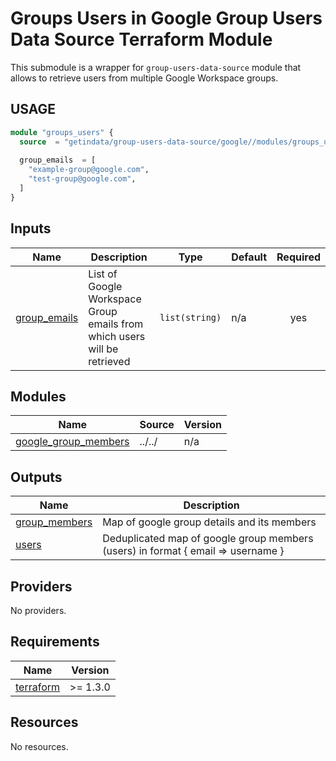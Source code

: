# Groups Users in Google Group Users Data Source Terraform Module

This submodule is a wrapper for `group-users-data-source` module that allows to retrieve users from multiple Google Workspace groups.

## USAGE

```terraform
module "groups_users" {
  source  = "getindata/group-users-data-source/google//modules/groups_users"
  
  group_emails  = [
    "example-group@google.com",
    "test-group@google.com",
  ]
}
```

<!-- BEGIN_TF_DOCS -->




## Inputs

| Name | Description | Type | Default | Required |
|------|-------------|------|---------|:--------:|
| <a name="input_group_emails"></a> [group\_emails](#input\_group\_emails) | List of Google Workspace Group emails from which users will be retrieved | `list(string)` | n/a | yes |

## Modules

| Name | Source | Version |
|------|--------|---------|
| <a name="module_google_group_members"></a> [google\_group\_members](#module\_google\_group\_members) | ../../ | n/a |

## Outputs

| Name | Description |
|------|-------------|
| <a name="output_group_members"></a> [group\_members](#output\_group\_members) | Map of google group details and its members |
| <a name="output_users"></a> [users](#output\_users) | Deduplicated map of google group members (users) in format { email => username } |

## Providers

No providers.

## Requirements

| Name | Version |
|------|---------|
| <a name="requirement_terraform"></a> [terraform](#requirement\_terraform) | >= 1.3.0 |

## Resources

No resources.
<!-- END_TF_DOCS -->
